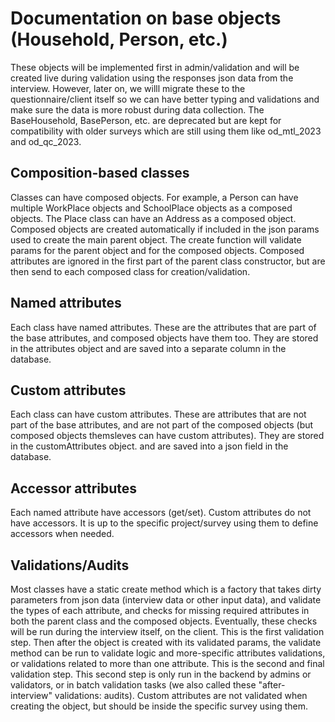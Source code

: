 # Documentation on base objects (Household, Person, etc.)
These objects will be implemented first in admin/validation and will be created live during validation using the responses json data from the interview. However, later on, we willl migrate these to the questionnaire/client itself so we can have better typing and validations and make sure the data is more robust during data collection.
The BaseHousehold, BasePerson, etc. are deprecated but are kept for compatibility with older surveys which are still using them like od_mtl_2023 and od_qc_2023.

## Composition-based classes
Classes can have composed objects. For example, a Person can have multiple WorkPlace objects and SchoolPlace objects as a composed objects. The Place class can have an Address as a composed object. Composed objects are created automatically if included in the json params used to create the main parent object. The create function will validate params for the parent object and for the composed objects. Composed attributes are ignored in the first part of the parent class constructor, but are then send to each composed class for creation/validation.

## Named attributes
Each class have named attributes. These are the attributes that are part of the base attributes, and composed objects have them too. They are stored in the attributes object and are saved into a separate column in the database.

## Custom attributes
Each class can have custom attributes. These are attributes that are not part of the base attributes, and are not part of the composed objects (but composed objects themsleves can have custom attributes). They are stored in the customAttributes object. and are saved into a json field in the database.

## Accessor attributes
Each named attribute have accessors (get/set). Custom attributes do not have accessors. It is up to the specific project/survey using them to define accessors when needed.

## Validations/Audits
Most classes have a static create method which is a factory that takes dirty parameters from json data (interview data or other input data), and validate the types of each attribute, and checks for missing required attributes in both the parent class and the composed objects. Eventually, these checks will be run during the interview itself, on the client. This is the first validation step. Then after the object is created with its validated params, the validate method can be run to validate logic and more-specific attributes validations, or validations related to more than one attribute. This is the second and final validation step. This second step is only run in the backend by admins or validators, or in batch validation tasks (we also called these "after-interview" validations: audits). Custom attributes are not validated when creating the object, but should be inside the specific survey using them.
